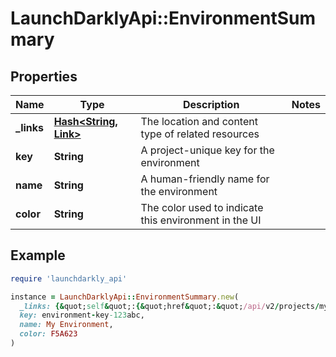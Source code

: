 # LaunchDarklyApi::EnvironmentSummary

## Properties

| Name | Type | Description | Notes |
| ---- | ---- | ----------- | ----- |
| **_links** | [**Hash&lt;String, Link&gt;**](Link.md) | The location and content type of related resources |  |
| **key** | **String** | A project-unique key for the environment |  |
| **name** | **String** | A human-friendly name for the environment |  |
| **color** | **String** | The color used to indicate this environment in the UI |  |

## Example

```ruby
require 'launchdarkly_api'

instance = LaunchDarklyApi::EnvironmentSummary.new(
  _links: {&quot;self&quot;:{&quot;href&quot;:&quot;/api/v2/projects/my-project/environments/my-environment&quot;,&quot;type&quot;:&quot;application/json&quot;}},
  key: environment-key-123abc,
  name: My Environment,
  color: F5A623
)
```

